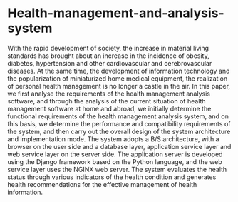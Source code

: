 # Health-management-and-analysis-system
With the rapid development of society, the increase in material living standards has brought about an increase in the incidence of obesity, diabetes, hypertension and other cardiovascular and cerebrovascular diseases. At the same time, the development of information technology and the popularization of miniaturized home medical equipment, the realization of personal health management is no longer a castle in the air. In this paper, we first analyse the requirements of the health management analysis software, and through the analysis of the current situation of health management software at home and abroad, we initially determine the functional requirements of the health management analysis system, and on this basis, we determine the performance and compatibility requirements of the system, and then carry out the overall design of the system architecture and implementation mode. The system adopts a B/S architecture, with a browser on the user side and a database layer, application service layer and web service layer on the server side. The application server is developed using the Django framework based on the Python language, and the web service layer uses the NGINX web server. The system evaluates the health status through various indicators of the health condition and generates health recommendations for the effective management of health information.

